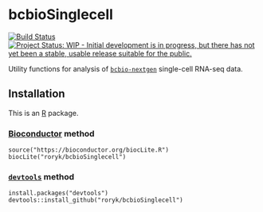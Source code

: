 [Bioconductor]: https://bioconductor.org
[R]: https://www.r-project.org

[`devtools`]: https://cran.r-project.org/package=devtools
[`bcbio-nextgen`]: https://bcbio-nextgen.readthedocs.io



# bcbioSinglecell

[![Build Status](https://travis-ci.org/roryk/bcbioSinglecell.svg?branch=master)](https://travis-ci.org/roryk/bcbioSinglecell)
[![Project Status: WIP - Initial development is in progress, but there has not yet been a stable, usable release suitable for the public.](http://www.repostatus.org/badges/latest/wip.svg)](http://www.repostatus.org/#wip)

Utility functions for analysis of [`bcbio-nextgen`][] single-cell RNA-seq data.


## Installation

This is an [R][] package.

### [Bioconductor][] method

```{r}
source("https://bioconductor.org/biocLite.R")
biocLite("roryk/bcbioSinglecell")
```

### [`devtools`][] method

```{r}
install.packages("devtools")
devtools::install_github("roryk/bcbioSinglecell")
```
